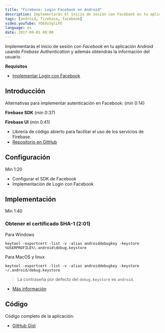 ```yaml
---
title: "Firebase: Login Facebook en Android"
description: Implementarás el inicio de sesión con Facebook en tu aplicación Android usando Firebase Authentication.
tags: [android, firebase, facebook]
video.youTube: YO6Xx5glLPE
language: es
date: 2017-09-01 08:00
---
```


Implementarás el inicio de sesión con _Facebook_ en tu aplicación Android usando _Firebase Authentication_ y además obtendrás la información del usuario.

__Requisitos__

* [Implementar Login con Facebook](/videos/android/login-con-facebook/)

## Introducción

Alternativas para implementar autenticación en Facebook: (min 0:14)

__Firebase SDK__ (min 0:37)

__Firebase UI__ (min 0:41)

* Librería de código abierto para facilitar el uso de los servicios de Firebase.
* [Repositorio en GitHub](https://github.com/firebase/FirebaseUI-Android)
        
## Configuración
Min 1:20

* Configurar el SDK de Facebook
* Implementación de Login con Facebook

## Implementación

Min 1:40

### Obtener el certificado SHA-1 (2:01)

Para Windows

```
keytool -exportcert -list -v -alias androiddebugkey -keystore %USERPROFILE%\.android\debug.keystore
```

Para MacOS y linux

```
keytool -exportcert -list -v -alias androiddebugkey -keystore ~/.android/debug.keystore
```

> La contraseña por defecto del `debug.keystore` es `android`.

* [Más información](https://developers.google.com/android/guides/client-auth)

## Código

Código completo de la aplicación:

* [GitHub Gist](https://gist.github.com/alvareztech/8c38122832535b20f4afc42c5b0b9366)
